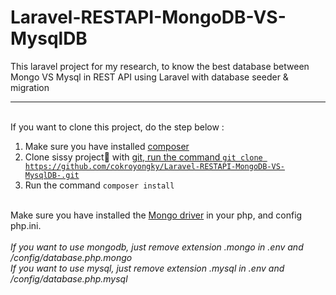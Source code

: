 # Laravel-RESTAPI-MongoDB-VS-MysqlDB
This laravel project for my research, to know the best database between Mongo VS Mysql in REST API using Laravel with database seeder &amp; migration

<hr><br>
If you want to clone this project, do the step below :
<ol type="1">
    <li>Make sure you have installed <a href="https://getcomposer.org/">composer</a></li>
    <li>Clone sissy project&#128150; with <a href="https://git-scm.com/">git, run the command 
    <code>git clone https://github.com/cokroyongky/Laravel-RESTAPI-MongoDB-VS-MysqlDB-.git</code></a></li>
    <li>Run the command <code>composer install</code></li>
</ol>
<br>
Make sure you have installed the <a href="http://pecl.php.net/package/mongodb">Mongo driver</a> in your php, and config php.ini.
<br>
<br>
<i>If you want to use mongodb, just remove extension .mongo in .env and /config/database.php.mongo</i>
<br>
<i>If you want to use mysql, just remove extension .mysql in .env and /config/database.php.mysql</i>

